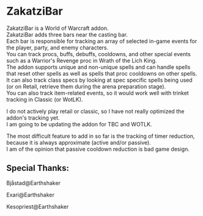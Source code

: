 # ZakatziBar

ZakatziBar is a World of Warcraft addon.<br />
ZakatziBar adds three bars near the casting bar.<br />
Each bar is responsible for tracking an array of selected in-game events for the player, party, and enemy characters.<br />
You can track procs, buffs, debuffs, cooldowns, and other special events such as a Warrior's Revenge proc in Wrath of the Lich King.<br />
The addon supports unique and non-unique spells and can handle spells that reset other spells as well as spells that proc cooldowns on other spells.<br />
It can also track class specs by looking at spec specific spells being used (or on Retail, retrieve them during the arena preparation stage).<br />
You can also track item-related events, so it would work well with trinket tracking in Classic (or WotLK). <br />

I do not actively play retail or classic, so I have not really optimized the addon's tracking yet. <br />
I am going to be updating the addon for TBC and WOTLK. <br />

The most difficult feature to add in so far is the tracking of timer reduction, because it is always approximate (active and/or passive).<br />
I am of the opinion that passive cooldown reduction is bad game design.<br />

## Special Thanks:

Bjåstad@Earthshaker

Exari@Earthshaker

Kesopriest@Earthshaker

